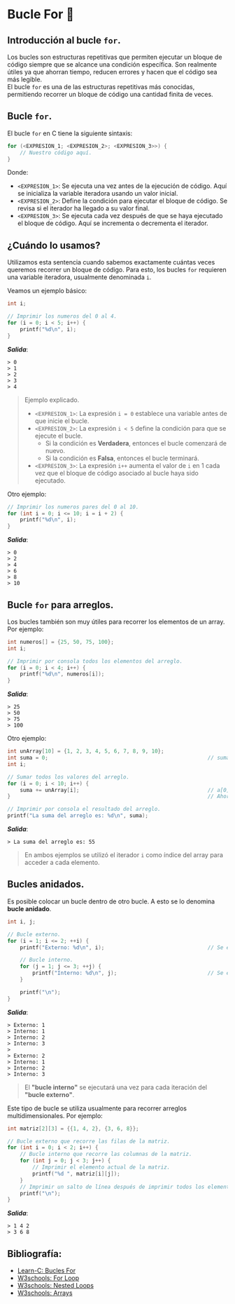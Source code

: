 # Bucle For 💫
## Introducción al bucle `for`.
Los bucles son estructuras repetitivas que permiten ejecutar un bloque de código siempre que se alcance una condición específica. Son realmente útiles ya que ahorran tiempo, reducen errores y hacen que el código sea más legible.<br>
El bucle `for` es una de las estructuras repetitivas más conocidas, permitiendo recorrer un bloque de código una cantidad finita de veces.

## Bucle `for`.
El bucle `for` en C tiene la siguiente sintaxis:
```c
for (<EXPRESION_1; <EXPRESION_2>; <EXPRESION_3>>) {
    // Nuestro código aquí.
}
```

Donde:
- `<EXPRESION_1>`: Se ejecuta una vez antes de la ejecución de código. Aquí se inicializa la variable iteradora usando un valor inicial.
- `<EXPRESION_2>`: Define la condición para ejecutar el bloque de código. Se revisa si el iterador ha llegado a su valor final.
- `<EXPRESION_3>`: Se ejecuta cada vez después de que se haya ejecutado el bloque de código. Aquí se incrementa o decrementa el iterador.

## **¿Cuándo lo usamos?**
Utilizamos esta sentencia cuando sabemos exactamente cuántas veces queremos recorrer un bloque de código. Para esto, los bucles `for` requieren una variable iteradora, usualmente denominada `i`.

Veamos un ejemplo básico:
```c
int i;

// Imprimir los numeros del 0 al 4.
for (i = 0; i < 5; i++) {
    printf("%d\n", i);
}
```
***Salida***:
```
> 0
> 1
> 2
> 3
> 4
```
> Ejemplo explicado.
> - `<EXPRESION_1>`: La expresión `i = 0` establece una variable antes de que inicie el bucle.
> - `<EXPRESION_2>`: La expresión `i < 5` define la condición para que se ejecute el bucle.
>   - Si la condición es **Verdadera**, entonces el bucle comenzará de nuevo.
>   - Si la condición es **Falsa**, entonces el bucle terminará.
> - `<EXPRESION_3>`: La expresión `i++` aumenta el valor de `i` en 1 cada vez que el bloque de código asociado al bucle haya sido ejecutado.

Otro ejemplo:
```c
// Imprimir los numeros pares del 0 al 10.
for (int i = 0; i <= 10; i = i + 2) {
    printf("%d\n", i);
}
```
***Salida***:
```
> 0
> 2
> 4
> 6
> 8
> 10
```

## Bucle `for` para arreglos.
Los bucles también son muy útiles para recorrer los elementos de un array. Por ejemplo:
```c
int numeros[] = {25, 50, 75, 100};
int i;

// Imprimir por consola todos los elementos del arreglo.
for (i = 0; i < 4; i++) {
    printf("%d\n", numeros[i]);
}
```
***Salida***:
```
> 25
> 50
> 75
> 100
```

Otro ejemplo:
```c
int unArray[10] = {1, 2, 3, 4, 5, 6, 7, 8, 9, 10};
int suma = 0;                                                   // suma es: 0.
int i;

// Sumar todos los valores del arreglo.
for (i = 0; i < 10; i++) {
    suma += unArray[i];                                         // a[0] + a[1] + ... + a[9]
}                                                               // Ahora suma es: 55.

// Imprimir por consola el resultado del arreglo. 
printf("La suma del arreglo es: %d\n", suma);
```
***Salida***:
```
> La suma del arreglo es: 55
```
> En ambos ejemplos se utilizó el iterador `i` como índice del array para acceder a cada elemento.

## Bucles anidados.
Es posible colocar un bucle dentro de otro bucle. A esto se lo denomina **bucle anidado**.
```c
int i, j;

// Bucle externo.
for (i = 1; i <= 2; ++i) {
    printf("Externo: %d\n", i);                                 // Se ejecuta 2 veces.

    // Bucle interno.
    for (j = 1; j <= 3; ++j) {
        printf("Interno: %d\n", j);                             // Se ejecuta 6 veces (2 * 3)
    }

    printf("\n");
}
```
***Salida***:
```
> Externo: 1
> Interno: 1
> Interno: 2
> Interno: 3
> 
> Externo: 2
> Interno: 1
> Interno: 2
> Interno: 3
```
> El **"bucle interno"** se ejecutará una vez para cada iteración del **"bucle externo"**.

Este tipo de bucle se utiliza usualmente para recorrer arreglos multidimensionales. Por ejemplo:
```c
int matriz[2][3] = {{1, 4, 2}, {3, 6, 8}};

// Bucle externo que recorre las filas de la matriz.
for (int i = 0; i < 2; i++) {
    // Bucle interno que recorre las columnas de la matriz.
    for (int j = 0; j < 3; j++) {
        // Imprimir el elemento actual de la matriz.
    	printf("%d ", matriz[i][j]);
    }
    // Imprimir un salto de línea después de imprimir todos los elementos de una fila.
    printf("\n");
}
```
***Salida***:
```
> 1 4 2
> 3 6 8
```

## Bibliografía:
- [Learn-C: Bucles For](https://www.learn-c.org/es/For_loops)
- [W3schools: For Loop](https://www.w3schools.com/c/c_for_loop.php)
- [W3schools: Nested Loops](https://www.w3schools.com/c/c_for_loop_nested.php)
- [W3schools: Arrays](https://www.w3schools.com/c/c_arrays.php)